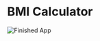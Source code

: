 # BMI Calculator

![Finished App](https://github.com/itayxsagiv/bmi-calculator-flutter/blob/main/demo.gif)